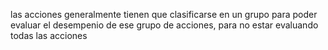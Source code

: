 las acciones generalmente tienen que clasificarse en un grupo para poder evaluar el desempenio de ese grupo de acciones, para no estar evaluando todas las acciones 

